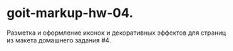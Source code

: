 # goit-markup-hw-04.
Разметка и оформление иконок и декоративных эффектов для страниц из макета домашнего задания #4.
